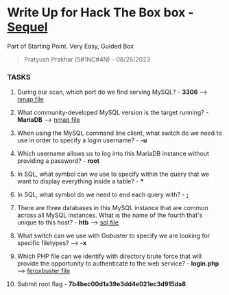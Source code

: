 # Write Up for Hack The Box box - [Sequel](https://app.hackthebox.com/starting-point?tier=1)

Part of Starting Point. Very Easy, Guided Box

> Pratyush Prakhar (5#1NC#4N) - 08/26/2023


### TASKS

1. During our scan, which port do we find serving MySQL? - **3306** --> [nmap file]()

2. What community-developed MySQL version is the target running? - **MariaDB** --> [nmap file]()

3. When using the MySQL command line client, what switch do we need to use in order to specify a login username? - **-u**

4. Which username allows us to log into this MariaDB instance without providing a password? - **root**

5. In SQL, what symbol can we use to specify within the query that we want to display everything inside a table? - __*__

6. In SQL, what symbol do we need to end each query with? - **;** 

7. There are three databases in this MySQL instance that are common across all MySQL instances. What is the name of the fourth that's unique to this host? - **htb** --> [sql file]()

8. What switch can we use with Gobuster to specify we are looking for specific filetypes? --> **-x**

9. Which PHP file can we identify with directory brute force that will provide the opportunity to authenticate to the web service? - **login.php** --> [feroxbuster file]()

10. Submit root flag - **7b4bec00d1a39e3dd4e021ec3d915da8** 

